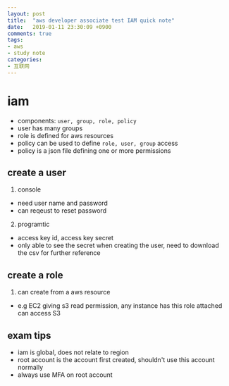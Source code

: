 ```yaml
---
layout: post
title:  "aws developer associate test IAM quick note"
date:   2019-01-11 23:30:09 +0900
comments: true
tags:
- aws
- study note
categories:
- 互联网
---
```


# iam
- components: `user, group, role, policy`
- user has many groups
- role is defined for aws resources
- policy can be used to define `role, user, group` access
- policy is a json file defining one or more permissions

## create a user
1. console
- need user name and password
- can reqeust to reset password

2. programtic
- access key id, access key secret
- only able to see the secret when creating the user, need to download the csv for further reference

## create a role
1. can create from a aws resource
- e.g EC2 giving s3 read permission, any instance has this role attached can access S3

## exam tips
- iam is global, does not relate to region
- root account is the account first created, shouldn't use this account normally
- always use MFA on root account






